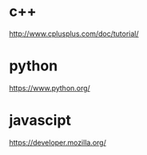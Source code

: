 # c++

http://www.cplusplus.com/doc/tutorial/

# python

https://www.python.org/

# javascipt

https://developer.mozilla.org/

